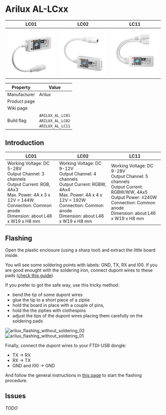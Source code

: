 # Arilux AL-LCxx

|LC01|LC02|LC11|
|---|---|---|
|![Arilux AL-LC01](images/devices/arilux-al-lc01.jpg)|![Arilux AL-LC02](images/devices/arilux-al-lc02.jpg)|![Arilux AL-LC11](images/devices/arilux-al-lc11.jpg)|

|Property|Value|
|---|---|
|Manufacturer|Arilux|
|Product page||
|Wiki page||
|Build flag|`ARILUX_AL_LC01`<br>`ARILUX_AL_LC02`<br> `ARILUX_AL_LC11`|

## Introduction

|LC01|LC02|LC11|
|---|---|---|
|Working Voltage: DC 5-28V<br>Output Channel: 3 channels<br>Output Current: RGB, 4Ax3<br>Max. Power: 4A x 3 x 12V = 144W<br>Connection: Common anode<br>Dimension: about L46 x W19 x H8 mm|Working Voltage: DC 9-12V<br>Output Channel: 4 channels<br>Output Current: RGBW, 4Ax4<br>Max. Power: 4A x 4 x 12V = 192W<br>Connection: Common anode<br>Dimension: about L46 x W19 x H8 mm|Working Voltage: DC 9-28V<br>Output Channel: 5 channels<br>Output Current: RGBW/WW, 4Ax5<br>Output Power: ≤240W<br>Connection: Common anode<br>Dimension: about L46 x W19 x H8 mm|

## Flashing

Open the plastic enclosure (using a sharp tool) and extract the little board inside.

You will see some soldering points with labels: GND, TX, RX and I00. If you are good enought with the soldering iron, connect dupont wires to these pads ([check this guide](Hardware-Magic-Home-LED-Controller)). 

If you prefer to got the safe way, use this tricky method: 

* bend the tip of some dupont wires 
* glue the tip to a short piece of a ziptie
* hold the board in place with a couple of pins,
* hold the the zipties with clothespins
* adjust the tips of the dupont wires placing them carefully on the soldering pads 

![arilux_flashing_without_soldering_02](https://user-images.githubusercontent.com/697599/42446451-915c1f64-8376-11e8-9ac7-4c797d6673ce.jpg)
![arilux_flashing_without_soldering_01](https://user-images.githubusercontent.com/697599/42446452-91df2972-8376-11e8-898b-d1014e15f9d8.jpg)

Finally, connect the dupont wires to your FTDI-USB dongle:

* TX -> RX
* RX -> TX
* GND and I00 -> GND

And follow the general instructions in [this page](Binaries) to start the flashing procedure. 


## Issues

*TODO*
